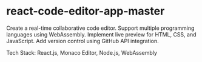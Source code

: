# react-code-editor-app-master

Create a real-time collaborative code editor.
Support multiple programming languages using WebAssembly.
Implement live preview for HTML, CSS, and JavaScript. Add version control using GitHub API integration.

Tech Stack: React.js, Monaco Editor, Node.js,
WebAssembly
